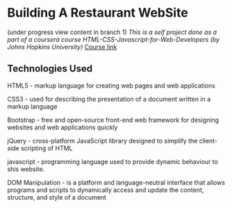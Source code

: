 # Building A Restaurant WebSite

(under progress view content in branch 1)
*This is a self project done as a part of a coursera course *HTML-CSS-Javascript-for-Web-Developers (by Johns Hopkins University)** 
[Course link](https://www.coursera.org/learn/html-css-javascript-for-web-developers)

## Technologies Used
HTML5 - markup language for creating web pages and web applications

CSS3 - used for describing the presentation of a document written in a markup language

Bootstrap - free and open-source front-end web framework for designing websites and web applications quickly

jQuery - cross-platform JavaScript library designed to simplify the client-side scripting of HTML

javascript - programming language used to provide dynamic behaviour to shis website.

DOM Manipulation - is a platform and language-neutral interface that allows programs and scripts to dynamically access and update the content, structure, and style of a document
